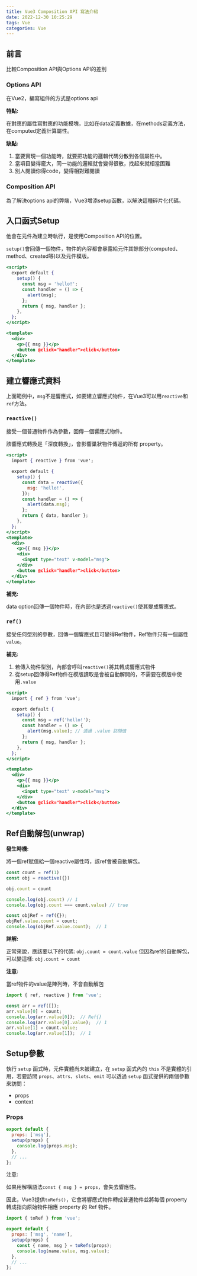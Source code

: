 ```yaml
---
title: Vue3 Composition API 寫法介紹
date: 2022-12-30 10:25:29
tags: Vue
categories: Vue
---
```


## 前言

比較Composition API與Options API的差別

### Options API

在Vue2，編寫組件的方式是options api

**特點:**

在對應的屬性寫對應的功能模塊，比如在data定義數據，在methods定義方法，在computed定義計算屬性。

**缺點:**

1. 當要實現一個功能時，就要把功能的邏輯代碼分散到各個屬性中。
2. 當項目變得龐大，同一功能的邏輯就會變得很散，找起來就相當困難
3. 別人閱讀你得code，變得相對難閱讀

### Composition API

為了解決options api的弊端，Vue3增添setup函數，以解決這種碎片化代碼。

## 入口函式Setup

他會在元件為建立時執行，是使用Composition API的位置。

`setup()`會回傳一個物件，物件的內容都會暴露給元件其餘部分(computed、method、created等)以及元件模版。

```jsx
<script>
  export default {
    setup() {
      const msg = 'hello!';
      const handler = () => {
        alert(msg);
      };
      return { msg, handler };
    },
  };
</script>

<template> 
  <div>
    <p>{{ msg }}</p>
    <button @click="handler">click</button>
  </div>
</template>
```

## 建立響應式資料

上面範例中，`msg`不是響應式，如要建立響應式物件，在Vue3可以用`reactive`和`ref`方法。

### `reactive()`

接受一個普通物件作為參數，回傳一個響應式物件。

該響應式轉換是「深度轉換」，會影響巢狀物件傳遞的所有 property。

```jsx
<script>
  import { reactive } from 'vue';

  export default {
    setup() {
      const data = reactive({
        msg: 'hello!',
      });
      const handler = () => {
        alert(data.msg);
      };
      return { data, handler };
    },
  };
</script>
<template> 
  <div>
    <p>{{ msg }}</p>
    <div>
      <input type="text" v-model="msg">
    </div>
    <button @click="handler">click</button>
  </div>
</template>
```

**補充:**

data option回傳一個物件時，在內部也是透過`reactive()`使其變成響應式。

### `ref()`

接受任何型別的參數，回傳一個響應式且可變得Ref物件，Ref物件只有一個屬性`value`。

**補充:**

1. 若傳入物件型別，內部會呼叫`reactive()`將其轉成響應式物件
2. 從setup回傳得Ref物件在模版讀取是會被自動解開的，不需要在模版中使用`.value`

```jsx
<script>
  import { ref } from 'vue';

  export default {
    setup() {
      const msg = ref('hello!');
      const handler = () => {
        alert(msg.value); // 透過 .value 訪問值
      };
      return { msg, handler };
    },
  };
</script>

<template> 
  <div>
    <p>{{ msg }}</p>
    <div>
      <input type="text" v-model="msg">
    </div>
    <button @click="handler">click</button>
  </div>
</template>
```

## Ref自動解包(unwrap)

**發生時機:** 

將一個ref賦值給一個reactive屬性時，該ref會被自動解包。

```jsx
const count = ref(1)
const obj = reactive({})

obj.count = count

console.log(obj.count) // 1
console.log(obj.count === count.value) // true

const objRef = ref({});
objRef.value.count = count;
console.log(objRef.value.count);  // 1
```

**詳解:**

正常來說，應該要以下的代碼:
`obj.count = count.value`
但因為ref的自動解包，可以變這樣:
`obj.count = count`

**注意:**

當ref物件的value是陣列時，不會自動解包

```jsx
import { ref, reactive } from 'vue';

const arr = ref([]);
arr.value[0] = count;
console.log(arr.value[0]);  // Ref{}
console.log(arr.value[0].value);  // 1
arr.value[1] = count.value;
console.log(arr.value[1]);  // 1

```

## Setup參數

執行 `setup` 函式時，元件實體尚未被建立，在 `setup` 函式內的 `this` 不是實體的引用，若要訪問 `props`、`attrs`、`slots`、`emit` 可以透過 `setup` 函式提供的兩個參數來訪問：

- props
- context

### Props

```jsx
export default {
  props: ['msg'],
  setup(props) {
    console.log(props.msg);
  },
  // ...
};
```

注意:

如果用解構語法`const { msg } = props`，會失去響應性。

因此，Vue3提供`toRefs()`，它會將響應式物件轉成普通物件並將每個 property 轉成指向原始物件相應 property 的 Ref 物件。

```jsx
import { toRef } from 'vue';

export default {
  props: ['msg', 'name'],
  setup(props) {
    const { name, msg } = toRefs(props);
    console.log(name.value, msg.value);
  },
  // ...
};
```
